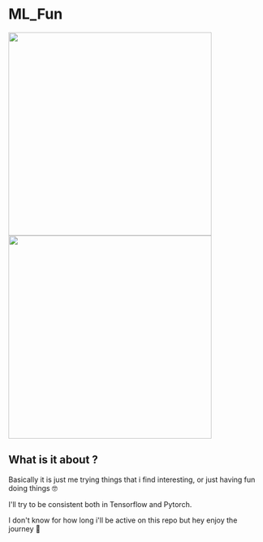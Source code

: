 # ML_Fun

<p float="left">
  <img src="https://www.tensorflow.org/images/tf_logo_social.png" width="  400" />
  <img src="https://miro.medium.com/max/1200/1*bBS_lYMoWhiyJf733Bghwg.jpeg" width="400" /> 

</p>



## What is it about ?

Basically it is just me trying things that i find interesting, or just having fun doing things :nerd_face:

I'll try to be consistent both in Tensorflow and Pytorch.

I don't know for how long i'll be active on this repo but hey enjoy the journey :rocket: 
